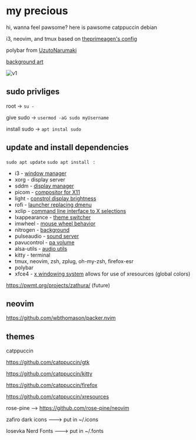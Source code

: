 # my precious

hi, wanna feel pawsome? here is pawsome catppuccin debian

i3, neovim, and tmux based on [theprimeagen's config](https://github.com/ThePrimeagen/.dotfiles)

polybar from [UzutoNarumaki](https://www.reddit.com/r/unixporn/comments/zw9a1l/openbox_pink_archcraft/)

[background art](https://www.artstation.com/artwork/Ya4WAb)

![v1](https://user-images.githubusercontent.com/112275194/210031207-0eb552b1-9ab2-4614-812c-4779f372e460.png)

## sudo privliges

root -> `su -`

give sudo -> `usermod -aG sudo myUsername`

install sudo -> `apt instal sudo`

## update and install dependencies

`sudo apt update`
`sudo apt install ` :
*   i3 - [window manager](https://i3wm.org/)
*   xorg - display server
*   sddm - [display manager](https://wiki.archlinux.org/title/SDDM)
*   picom - [compositor for X11](https://packages.debian.org/bullseye/picom)
*   light - [constrol display brightness](https://packages.debian.org/sid/light)
*   rofi - [launcher replacing dmenu](https://packages.debian.org/stretch/x11/rofi)
*   xclip - [command line interface to X selections](https://packages.debian.org/search?keywords=xclip)
*   lxappearance - [theme switcher](https://packages.debian.org/search?keywords=lxappearance)
*   imwheel - [mouse wheel behavior](https://wiki.archlinux.org/title/IMWheel)
*   nitrogen - [background](https://www.maketecheasier.com/nitrogen-a-background-setter-for-lightweight-desktop-manager/)
*   pulseaudio - [sound server](https://wiki.archlinux.org/title/PulseAudio)
*   pavucontrol - [pa volume](https://archlinux.org/packages/extra/x86_64/pavucontrol/)
*   alsa-utils - [audio utils](https://github.com/alsa-project/alsa-utils)
*   kitty - terminal
*   tmux, neovim, zsh, zplug, oh-my-zsh, firefox-esr
*   polybar
*   xfce4 - [x windowing system](https://unix.stackexchange.com/questions/345344/difference-between-xorg-and-gnome-kde-xfce) allows for use of xresources (global colors)

https://pwmt.org/projects/zathura/ (future)

## neovim
https://github.com/wbthomason/packer.nvim

## themes

catppuccin

https://github.com/catppuccin/gtk

https://github.com/catppuccin/kitty

https://github.com/catppuccin/firefox

https://github.com/catppuccin/xresources

rose-pine --> https://github.com/rose-pine/neovim

zafiro dark icons ---> put in ~/.icons

Iosevka Nerd Fonts ---> put in ~/.fonts
